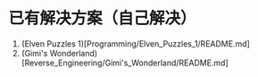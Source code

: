 # 已有解决方案（自己解决）

1. (Elven Puzzles 1)[Programming/Elven_Puzzles_1/README.md]
2. (Gimi's Wonderland)[Reverse_Engineering/Gimi's_Wonderland/README.md]